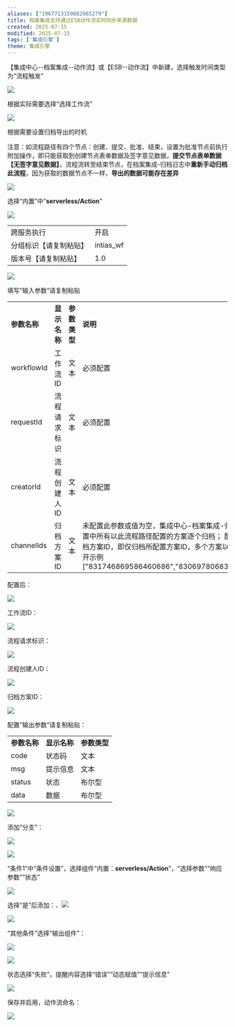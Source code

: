```yaml
---
aliases: ["1967713159082965279"]
title: 档案集成支持通过ESB动作流实时同步来源数据
created: 2025-07-15
modified: 2025-07-15
tags: ['集成引擎']
theme: 集成引擎
---
```


【集成中心--档案集成--动作流】或【ESB--动作流】中新建，选择触发时间类型为“流程触发”

![](https://myhelpdoc.oss-cn-heyuan.aliyuncs.com/mdimages/bb75c0057edbdc626e7f39e7d7cd4883.jpg)

根据实际需要选择“选择工作流”

![](https://myhelpdoc.oss-cn-heyuan.aliyuncs.com/mdimages/a1b34f4f32405d190df84d1ca4a63de9.jpg)

根据需要设置归档导出的时机

注意：如流程路径有四个节点：创建、提交、批准、结束，设置为批准节点前执行附加操作，即只能获取到创建节点表单数据及签字意见数据，**提交节点表单数据【无签字意见数据】**，流程流转至结束节点，在档案集成-归档日志中**重新手动归档此流程**，因为获取的数据节点不一样，**导出的数据可能存在差异**

![](https://myhelpdoc.oss-cn-heyuan.aliyuncs.com/mdimages/2a525b5324185436574cf00802bb9a6b.jpg)

选择“内置”中“**serverless/Action**”

![](https://myhelpdoc.oss-cn-heyuan.aliyuncs.com/mdimages/2a60524378706bbc8513ddb24c0b4d30.jpg)

|  |  |
| --- | --- |
| 跨服务执行 | 开启 |
| 分组标识【请复制粘贴】 | intias\_wf |
| 版本号【请复制粘贴】 | 1.0 |

![](https://myhelpdoc.oss-cn-heyuan.aliyuncs.com/mdimages/6181a93af080b6070300fd56093d45dc.jpg)

填写“输入参数”请复制粘贴

|  |  |  |  |
| --- | --- | --- | --- |
| **参数名称** | **显示名称** | **参数类型** | **说明** |
| workflowId | 工作流ID | 文本 | 必须配置 |
| requestId | 流程请求标识 | 文本 | 必须配置 |
| creatorId | 流程创建人ID | 文本 | 必须配置 |
| channelIds | 归档方案ID | 文本 | 未配置此参数或值为空，集成中心-档案集成-归档方案设置中所有以此流程路径配置的方案逐个归档； 配置某个归档方案ID，即仅归档所配置方案ID，多个方案以英文逗号隔开示例["831746869586460686","830697806837481486"] |

配置后：

![](https://myhelpdoc.oss-cn-heyuan.aliyuncs.com/mdimages/80b1e07e49f0fbc47ac6a543d078c0ca.jpg)

工作流ID：

![](https://myhelpdoc.oss-cn-heyuan.aliyuncs.com/mdimages/e68f102eb5ff1cbc90b193e3b927f38a.jpg)

流程请求标识：

![](https://myhelpdoc.oss-cn-heyuan.aliyuncs.com/mdimages/d3a77d45a43699cf11e08d4250861b0d.jpg)

流程创建人ID：

![](https://myhelpdoc.oss-cn-heyuan.aliyuncs.com/mdimages/9a496e56b85607c19ea0620f2b12a394.jpg)

归档方案ID：

![](https://myhelpdoc.oss-cn-heyuan.aliyuncs.com/mdimages/23d98428131aab95b585630e1fea1b5f.jpg)

配置“输出参数”请复制粘贴：

|  |  |  |
| --- | --- | --- |
| **参数名称** | **显示名称** | **参数类型** |
| code | 状态码 | 文本 |
| msg | 提示信息 | 文本 |
| status | 状态 | 布尔型 |
| data | 数据 | 布尔型 |

![](https://myhelpdoc.oss-cn-heyuan.aliyuncs.com/mdimages/c6dac46ed4b4a9fd5d8a06adee2bd77d.jpg)

添加“分支”：

![](https://myhelpdoc.oss-cn-heyuan.aliyuncs.com/mdimages/79fe4b06627ec1d21026b32543ffda7f.jpg)

![](https://myhelpdoc.oss-cn-heyuan.aliyuncs.com/mdimages/3922237346fe735da1817365af01c086.jpg)

“条件1”中“条件设置”，选择组件“内置：**serverless/Action**”，“选择参数”“响应参数”“状态”

![](https://myhelpdoc.oss-cn-heyuan.aliyuncs.com/mdimages/7b00fde66d5a261ef0399bf8a24f5dd2.jpg)

选择“是”后添加：、![](https://myhelpdoc.oss-cn-heyuan.aliyuncs.com/mdimages/f9e18e50345f2b3a3b7941aafc3000a9.jpg)

![](https://myhelpdoc.oss-cn-heyuan.aliyuncs.com/mdimages/408166da4fcb0dcbdf68d4589547b514.jpg)

“其他条件”选择“输出组件”：

![](https://myhelpdoc.oss-cn-heyuan.aliyuncs.com/mdimages/f975a03ddbbb0a409d73fcbca827728e.jpg)

![](https://myhelpdoc.oss-cn-heyuan.aliyuncs.com/mdimages/44e43aa0f12781d75d32e516b808c96b.jpg)

状态选择“失败”，提醒内容选择“错误”“动态赋值”“提示信息”

![](https://myhelpdoc.oss-cn-heyuan.aliyuncs.com/mdimages/27950d3e2a3399c817f1c3920d75e1e2.jpg)

保存并启用，动作流命名：

![](https://myhelpdoc.oss-cn-heyuan.aliyuncs.com/mdimages/7f84e83f549bc06d314707ea77ad6f7b.jpg)


